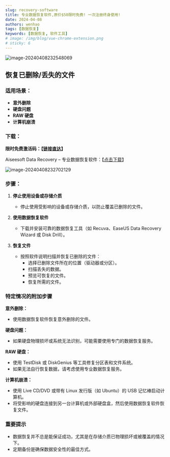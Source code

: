 ```yaml
---
slug: recovery-software
title: 专业数据恢复软件,原价$50限时免费! 一次注册终身使用!
date: 2024-04-08
authors: wenhao
tags: [数据恢复]
keywords: [数据恢复, 软件工具]
# image: /img/blog/vue-chrome-extension.png
# sticky: 6
---
```

<img src="https://cdn.wenhaofree.com/gh/wenhaofree/Image/blog/image-20240408232548069.png" alt="image-20240408232548069"/>


<!-- truncate -->



## 恢复已删除/丢失的文件

### 适用场景：

* **意外删除**
* **硬盘问题**
* **RAW 硬盘**
* **计算机崩溃**



### 下载：

**限时免费激活码：【[链接直达](https://www.aiseesoft.de/tutorial/geloeschte-dateien-wiederherstellen-windows-11/)】**

Aiseesoft Data Recovery – 专业数据恢复软件：【[点击下载](https://download.aiseesoft.com/data-recovery.exe)】



![image-20240408232702129](https://cdn.wenhaofree.com/gh/wenhaofree/Image/blog/image-20240408232702129.png)

### 步骤：

1. **停止使用设备或存储介质**
   - 停止使用受影响的设备或存储介质，以防止覆盖已删除的文件。

2. **使用数据恢复软件**
   - 下载并安装可靠的数据恢复工具（如 Recuva、EaseUS Data Recovery Wizard 或 Disk Drill）。

3. **恢复文件**
   - 按照软件说明扫描并恢复已删除的文件：
     - 选择已删除文件所在的位置（驱动器或分区）。
     - 扫描丢失的数据。
     - 预览可恢复的文件。
     - 恢复所需的文件。

### 特定情况的附加步骤

**意外删除：**

* 使用数据恢复软件恢复意外删除的文件。

**硬盘问题：**

* 如果硬盘物理损坏或系统无法识别，可能需要使用专门的数据恢复服务。

**RAW 硬盘：**

* 使用 TestDisk 或 DiskGenius 等工具修复分区表和文件系统。
* 如果无法自行恢复数据，请考虑使用专业数据恢复服务。

**计算机崩溃：**

* 使用 Live CD/DVD 或带有 Linux 发行版（如 Ubuntu）的 USB 记忆棒启动计算机。
* 将受影响的硬盘连接到另一台计算机或外部硬盘盒，然后使用数据恢复软件恢复文件。

### 重要提示

* 数据恢复并不总是能保证成功，尤其是在存储介质已物理损坏或被覆盖的情况下。
* 定期备份是确保数据安全性的最佳方式。

 
